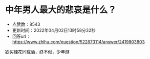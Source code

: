 # 中年男人最大的悲哀是什么？
- 点赞数：8543
- 更新时间：2022年04月02日13时58分32秒
- 回答url：https://www.zhihu.com/question/522873114/answer/2419803803
<body>
 <p data-pid="VUj7dWZ4">欲买桂花同载酒，终不似，少年游</p>
</body>
